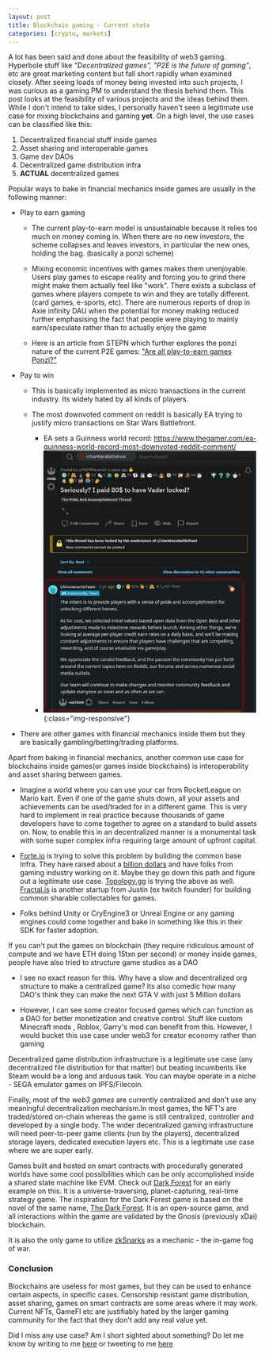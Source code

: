 ```yaml
---
layout: post
title: Blockchain gaming - Current state
categories: [crypto, markets]
---
```


A lot has been said and done about the feasibility of web3 gaming. Hyperbole stuff like *"Decentralized games", "P2E is the future of gaming"*, etc are great marketing content but fall short rapidly when examined closely. After seeing loads of money being invested into such projects, I was curious as a gaming PM to understand the thesis behind them. This post looks at the feasibility of various projects and the ideas behind them. While I don't intend to take sides, I personally haven't seen a legitimate use case for mixing blockchains and gaming **yet**.  On a high level, the use cases can be classified like this: 

1. Decentralized financial stuff inside games
2. Asset sharing and interoperable games
3. Game dev DAOs
4. Decentralized game distribution infra
5. **ACTUAL** decentralized games 

Popular ways to bake in financial mechanics inside games are usually in the following manner: 

- Play to earn gaming

    - The current play-to-earn model is unsustainable because it relies too much on money coming in. When there are no new investors, the scheme collapses and leaves investors, in particular the new ones, holding the bag. (basically a ponzi scheme)

    - Mixing economic incentives with games makes them unenjoyable. Users play games to escape reality and forcing you to grind there might make them actually feel like "work". There exists a subclass of games where players compete to win and they are totally different. (card games, e-sports, etc). There are numerous reports of drop in Axie infinity DAU when the potential for money making reduced further emphasising the fact that people were playing to mainly earn/speculate rather than to actually enjoy the game

    - Here is an article from STEPN which further explores the ponzi nature of the current P2E games: ["Are all play-to-earn games Ponzi?"](https://stepnofficial.medium.com/are-all-play-to-earn-games-ponzi-a2ddcc31db29)

- Pay to win

    - This is basically implemented as micro transactions in the current industry. Its widely hated by all kinds of players. 

    - The most downvoted comment on reddit is basically EA trying to justify micro transactions on Star Wars Battlefront. 

        - EA sets a Guinness world record: https://www.thegamer.com/ea-guinness-world-record-most-downvoted-reddit-comment/
        - ![Reddit EA ](/assets/files/reddit.png){:class="img-responsive"}


- There are other games with financial mechanics inside them but they are basically gambling/betting/trading platforms. 

Apart from baking in financial mechanics, another common use case for blockchains inside games(or games inside blockchains) is interoperability and asset sharing between games. 

- Imagine a world where you can use your car from RocketLeague on Mario kart. Even if one of the game shuts down, all your assets and achievements can be used/traded for in a different game. This is very hard to implement in real practice because thousands of game developers have to come together to agree on a standard to build assets on. Now, to enable this in an decentralized manner is a monumental task with some super complex infra requiring large amount of upfront capital. 

- [Forte.io](https://forte.io/) is trying to solve this problem by building the common base Infra. They have raised about a [billion dollars](https://www.businesswire.com/news/home/20211112005457/en/) and have folks from gaming industry working on it. Maybe they go down this path and figure out a legitimate use case. [Topology.gg](https://topology.gg/) is trying the above as well. [Fractal.is](https://www.fractal.is/) is another startup from Justin (ex twitch founder) for building common sharable collectables for games. 

- Folks behind Unity or CryEngine3 or Unreal Engine or any gaming engines could come together and bake in something like this in their SDK for faster adoption. 

If you can't put the games on blockchain (they require ridiculous amount of compute and we have ETH doing 15txn per second) or money inside games, people have also tried to structure game studios as a DAO

- I see no exact reason for this. Why have a slow and decentralized org structure to make a centralized game? Its also comedic how many DAO's think they can make the next GTA V with just 5 Million dollars

- However, I can see some creator focused games which can function as a DAO for better monetization and creative control. Stuff like custom Minecraft mods , Roblox, Garry's mod can benefit from this. However, I would bucket this use case under web3 for creator economy rather than gaming 

Decentralized game distribution infrastructure is a legitimate use case (any decentralized file distribution for that matter) but beating incumbents like Steam would be a long and arduous task. You can maybe operate in a niche - SEGA emulator games on IPFS/Filecoin. 


Finally, most of the *web3 games* are currently centralized and don't use any meaningful decentralization mechanism.In most games, the NFT's are traded/stored on-chain whereas the game is still centralized, controller and developed by a single body. The wider decentralized gaming infrastructure will need peer-to-peer game clients (run by the players), decentralized storage layers, dedicated execution layers etc. This is a legitimate use case where we are super early. 

Games built and hosted on smart contracts with procedurally generated worlds have some cool possibilities which can be only accomplished inside a shared state machine like EVM. Check out [Dark Forest](https://dfwiki.net/wiki/Main_Page) for an early example on this. It is a universe-traversing, planet-capturing, real-time strategy game. The inspiration for the Dark Forest game is based on the novel of the same name, [The Dark Forest](https://en.wikipedia.org/wiki/The_Dark_Forest). It is an open-source game, and all interactions within the game are validated by the Gnosis (previously xDai) blockchain.

It is also the only game to utilize [zkSnarks](https://en.wikipedia.org/wiki/Non-interactive_zero-knowledge_proof) as a mechanic - the in-game fog of war. 

### Conclusion

Blockchains are useless for most games, but they can be used to enhance certain aspects, in specific cases. Censorship resistant game distribution, asset sharing, games on smart contracts are some areas where it may work. Current NFTs, GameFI etc are justifiably hated by the larger gaming community for the fact that they don't add any real value yet. 

Did I miss any use case? Am I short sighted about something? Do let me know by writing to me [here](mailto:contact@rnikhil.com) or tweeting to me [here](https://twitter.com/rnikhilcom)